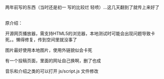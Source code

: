 两年前写的东西（当时还是初一 写的比较烂 轻喷）...这几天翻到了就传上来好了

<br />
原介绍：

开源网页播放器，需支持HTML5的浏览器，本地测试时可能会出现问题导致卡死。。懒得修复，传到空间里就没事了

图片最好使用本地图片，使用外链貌似会卡死

有一个投稿页面，里面的网址自己换啊，删了也成

音乐和介绍之类的可以打开 js/script.js 文件修改